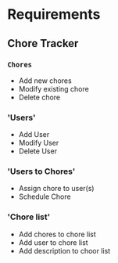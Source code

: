 # Requirements

## Chore Tracker
### `Chores`
- Add new chores
- Modify existing chore
- Delete chore

### 'Users'
- Add User
- Modify User
- Delete User

### 'Users to Chores'
- Assign chore to user(s)
- Schedule Chore

### 'Chore list'
- Add chores to chore list
- Add user to chore list
- Add description to choor list 